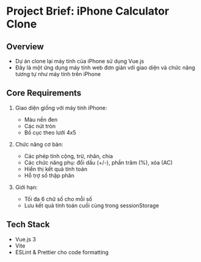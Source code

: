 # Project Brief: iPhone Calculator Clone

## Overview
- Dự án clone lại máy tính của iPhone sử dụng Vue.js
- Đây là một ứng dụng máy tính web đơn giản với giao diện và chức năng tương tự như máy tính trên iPhone

## Core Requirements
1. Giao diện giống với máy tính iPhone:
   - Màu nền đen
   - Các nút tròn
   - Bố cục theo lưới 4x5

2. Chức năng cơ bản:
   - Các phép tính cộng, trừ, nhân, chia
   - Các chức năng phụ: đổi dấu (+/-), phần trăm (%), xóa (AC)
   - Hiển thị kết quả tính toán
   - Hỗ trợ số thập phân

3. Giới hạn:
   - Tối đa 6 chữ số cho mỗi số
   - Lưu kết quả tính toán cuối cùng trong sessionStorage

## Tech Stack
- Vue.js 3
- Vite
- ESLint & Prettier cho code formatting
